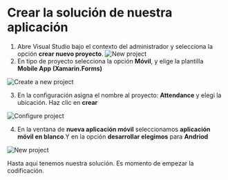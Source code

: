 # Crear la solución de nuestra aplicación
1. Abre Visual Studio bajo el contexto del administrador y selecciona la opción **crear nuevo proyecto**.
![New project](https://user-images.githubusercontent.com/45072377/144282038-edfea4a5-5b09-487a-baf2-8411019ae9d8.png)
2. En tipo de proyecto selecciona la opción **Móvil**, y elige la plantilla **Mobile App (Xamarin.Forms)**

![Create a new project](https://user-images.githubusercontent.com/45072377/144282569-b1a7ba70-52dc-4fef-85ae-4f5f59d90d7f.png)

3. En la configuración asigna el nombre al proyecto: **Attendance** y elegi la ubicación. Haz clic en **crear**

![Configure project](https://user-images.githubusercontent.com/45072377/144283646-28d0487f-5d98-4961-bdb3-a66cdaa13244.png)


4. En la ventana de **nueva aplicación móvil** seleccionamos **aplicación móvil en blanco**.Y en la opción **desarrollar elegimos** para **Andriod**

![New project](https://user-images.githubusercontent.com/45072377/144345648-71b30954-561a-4b27-bfa7-9561d73045fa.png)

Hasta aquí tenemos nuestra solución. Es momento de empezar la codificación.





